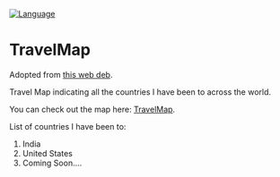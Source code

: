 [![Language](https://img.shields.io/badge/Made%20with-HTML%20and%20CSS-blue.svg)](#technologies-and-tools)

# TravelMap
Adopted from [this web deb](https://jekyller.github.io/TravelMap/).

Travel Map indicating all the countries I have been to across the world. 

You can check out the map here: [TravelMap](https://www.gupta-harsh.com/map/).

List of countries I have been to:

 1. India
 2. United States
 3. Coming Soon....
